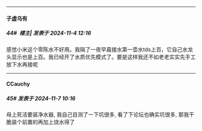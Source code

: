 ﻿
*****

####  子虚乌有  
##### 44#         楼主| 发表于 2024-11-4 12:16

感觉小米这个零陈水不好用。我隔了一夜早晨接水第一壶水tds上百，它自己水龙头显示也是上百。我已经开了水质优先模式了。要是这样我还不如老老实实先手工放下水再接呢


*****

####  CCauchy  
##### 45#       发表于 2024-11-7 10:16

母上死活要装净水器, 我自己目测了一下坑很多, 看了下论坛也确实坑很多, 那我干脆装个前置的再加上烧水得了

